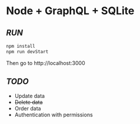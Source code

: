 # Node + GraphQL + SQLite
## _RUN_


```sh
npm install
npm run devStart
```

Then go to http://localhost:3000


## _TODO_

- Update data
- ~~Delete data~~
- Order data
- Authentication with permissions